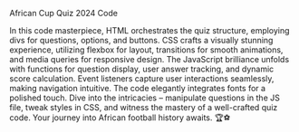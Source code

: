 African Cup Quiz 2024 Code 

In this code masterpiece, HTML orchestrates the quiz structure, employing divs for questions, options, and buttons. 
CSS crafts a visually stunning experience, utilizing flexbox for layout, transitions for smooth animations, 
and media queries for responsive design. The JavaScript brilliance unfolds with functions for question display, 
user answer tracking, and dynamic score calculation. Event listeners capture user interactions seamlessly, 
making navigation intuitive. The code elegantly integrates fonts for a polished touch. Dive into the intricacies 
– manipulate questions in the JS file, tweak styles in CSS, and witness the mastery of a well-crafted quiz code. 
Your journey into African football history awaits. 🏆⚽️

